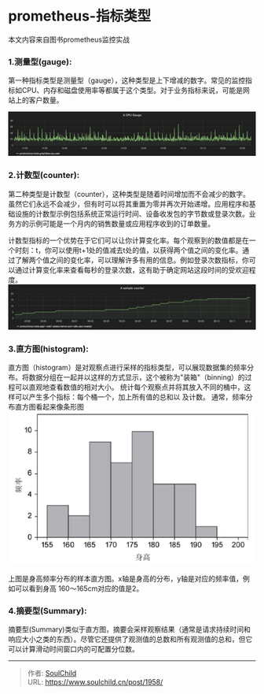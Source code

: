 # prometheus-指标类型

<!--more-->
本文内容来自图书prometheus监控实战
### 1.测量型(gauge):
第一种指标类型是测量型（gauge），这种类型是上下增减的数字。常见的监控指标如CPU、内存和磁盘使用率等都属于这个类型。对于业务指标来说，可能是网站上的客户数量。

![83770-cic2e05xkvt.png](images/1023624071.png)

### 2.计数型(counter):
  第二种类型是计数型（counter），这种类型是随着时间增加而不会减少的数字。虽然它们永远不会减少，但有时可以将其重置为零并再次开始递增。应用程序和基础设施的计数型示例包括系统正常运行时间、设备收发包的字节数或登录次数。业务方的示例可能是一个月内的销售数量或应用程序收到的订单数量。
  
计数型指标的一个优势在于它们可以让你计算变化率。每个观察到的数值都是在一个时刻：t，你可以使用t+1处的值减去t处的值，以获得两个值之间的变化率。通过了解两个值之间的变化率，可以理解许多有用的信息。例如登录次数指标，你可以通过计算变化率来查看每秒的登录次数，这有助于确定网站这段时间的受欢迎程度。
![17129-omzxiiojryk.png](images/3650905756.png)

### 3.直方图(histogram):
直方图（histogram）是对观察点进行采样的指标类型，可以展现数据集的频率分布。将数据分组在一起并以这样的方式显示，这个被称为"装箱"（binning）的过程可以直观地查看数值的相对大小。 统计每个观察点并将其放入不同的桶中，这样可以产生多个指标：每个桶一个，加上所有值的总和以 及计数。
通常，频率分布直方图看起来像条形图
![30274-jp73q0choei.png](images/402879438.png)

上图是身高频率分布的样本直方图。x轴是身高的分布，y轴是对应的频率值，例如可以看到身高 160～165cm对应的值是2。

### 4.摘要型(Summary):
摘要型(Summary)类似于直方图，摘要会采样观察结果（通常是请求持续时间和响应大小之类的东西）。尽管它还提供了观测值的总数和所有观测值的总和，但它可以计算滑动时间窗口内的可配置分位数。











---

> 作者: [SoulChild](https://www.soulchild.cn)  
> URL: https://www.soulchild.cn/post/1958/  

